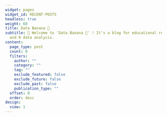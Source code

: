 ```yaml
---
widget: pages
widget_id: RECENT-POSTS
headless: true
weight: 60
title: Data Banana 🍌
subtitle: 👋 Welcome to 'Data Banana 🍌' ! It's a blog for educational research
  and R data analysis.
content:
  page_type: post
  count: 0
  filters:
    author: ""
    category: ""
    tag: ""
    exclude_featured: false
    exclude_future: false
    exclude_past: false
    publication_type: ""
  offset: 0
  order: desc
design:
  view: 1
---
```

